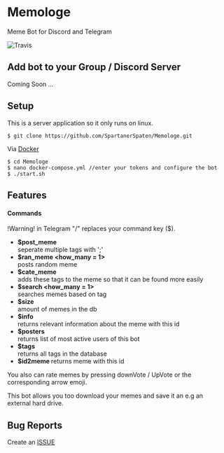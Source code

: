 # Memologe
Meme Bot for Discord and Telegram

![Travis](https://api.travis-ci.com/SpartanerSpaten/Memologe.svg?branch=master)

## Add bot to your Group / Discord Server

Coming Soon ...

## Setup

This is a server application so it only runs on linux.

```sybase
$ git clone https://github.com/SpartanerSpaten/Memologe.git
```
Via [Docker](https://hub.docker.com/r/einspaten/memologe)

```sybase
$ cd Memologe
$ nano docker-compose.yml //enter your tokens and configure the bot
$ ./start.sh
```

## Features

#### Commands
    
  !Warning! in Telegram "/" replaces your command key ($).  
    
  - **$post_meme <link> <tags>**         
  seperate multiple tags with ';'
  - **$ran_meme <how_many = 1>**         
  posts random meme
  - **$cate_meme <id> <tags>**           
  adds these tags to the meme so that it can be found more easily
  - **$search <tag> <how_many = 1>**     
  searches memes based on tag
  - **$size**                            
  amount of memes in the db
  - **$info <id>**                       
  returns relevant information about the meme with this id
  - **$posters**                         
  returns list of most active users of this bot
  - **$tags**                            
  returns all tags in the database
  - **$id2meme <id>**
  returns meme with this id
 
You also can rate memes by pressing downVote / UpVote or the corresponding arrow emoji.

This bot allows you too download your memes and save it an e.g an external hard drive.

## Bug Reports

Create an [ISSUE](https://github.com/SpartanerSpaten/Memologe/issues/new?assignees=&labels=bug&template=bug_report.md&title=)
